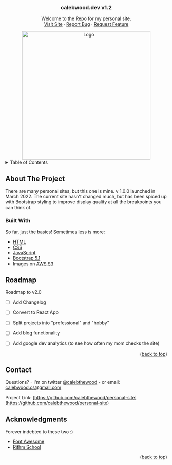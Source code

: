 <div id="top"></div>

<!-- PROJECT SHIELDS -->
<!--
*** using markdown "reference style" links for readability.
*** Reference links are enclosed in brackets [ ] instead of parentheses ( ).
*** See the bottom of this document for the declaration of the reference variables
*** for contributors-url, forks-url, etc. This is an optional, concise syntax you may use.
*** https://www.markdownguide.org/basic-syntax/#reference-style-links
-->
<br />
<div align="center">

  <h3 align="center">calebwood.dev v1.2</h3>

  <p align="center">
    Welcome to the Repo for my personal site.
    <br />
    <a href="https://www.calebwood.dev/">Visit Site</a>
    ·
    <a href="https://github.com/othneildrew/Best-README-Template/issues">Report Bug</a>
    ·
    <a href="https://github.com/othneildrew/Best-README-Template/issues">Request Feature</a>
  </p>

  <img src="https://s3.us-west-1.amazonaws.com/pix.ly/site-shot.png" alt="Logo" width="400" align="center">
</div>



<!-- TABLE OF CONTENTS -->
<details>
  <summary>Table of Contents</summary>
  <ol>
    <li>
      <a href="#about-the-project">About The Project</a>
      <ul>
        <li><a href="#built-with">Built With</a></li>
      </ul>
    </li>
    <li><a href="#roadmap">Roadmap</a></li>
    <li><a href="#contact">Contact</a></li>
    <li><a href="#acknowledgments">Acknowledgments</a></li>
  </ol>
</details>



<!-- ABOUT THE PROJECT -->
## About The Project

There are many personal sites, but this one is mine. v 1.0.0 launched in March 2022. The current site hasn't changed much, but has been spiced up with Bootstrap styling to improve display quality at all the breakpoints you can think of.



### Built With

So far, just the basics! Sometimes less is more:

* [HTML](https://html.spec.whatwg.org/dev/)
* [CSS](https://www.w3.org/Style/CSS/)
* [JavaScript](https://www.javascript.com/)
* [Bootstrap 5.1](https://getbootstrap.com/docs/5.1/getting-started/introduction/)
* Images on [AWS S3](https://aws.amazon.com/pm/serv-s3/?trk=fecf68c9-3874-4ae2-a7ed-72b6d19c8034&sc_channel=ps&sc_campaign=acquisition&sc_medium=ACQ-P|PS-GO|Brand|Desktop|SU|Storage|S3|US|EN|Text&s_kwcid=AL!4422!3!488982706719!e!!g!!aws%20s3&ef_id=Cj0KCQjwzLCVBhD3ARIsAPKYTcSFJ05mTjKdCSoCs4OTzOuaSyXbGTkklK_CzdwR8fBKTaPgvazeUh0aAjdbEALw_wcB:G:s&s_kwcid=AL!4422!3!488982706719!e!!g!!aws%20s3)

<!-- ROADMAP -->
## Roadmap
Roadmap to v2.0
- [ ] Add Changelog
- [ ] Convert to React App
- [ ] Split projects into "professional" and "hobby"
- [ ] Add blog functionality
- [ ] Add google dev analytics (to see how often my mom checks the site)


<p align="right">(<a href="#top">back to top</a>)</p>




<!-- CONTACT -->
## Contact

Questions? - I'm on twitter [@calebthewood](https://twitter.com/calebthewood) - or email: calebwood.cs@gmail.com

Project Link: [https://github.com/calebthewood/personal-site](https://github.com/calebthewood/personal-site)


<!-- ACKNOWLEDGMENTS -->
## Acknowledgments

Forever indebted to these two :)

* [Font Awesome](https://fontawesome.com)
* [Rithm School](https://www.rithmschool.com/)

<p align="right">(<a href="#top">back to top</a>)</p>


<!-- https://www.markdownguide.org/basic-syntax/#reference-style-links -->
